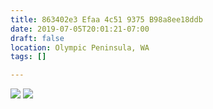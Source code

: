 ```yaml
---
title: 863402e3 Efaa 4c51 9375 B98a8ee18ddb
date: 2019-07-05T20:01:21-07:00
draft: false
location: Olympic Peninsula, WA
tags: []

---
```



[![](https://d17enza3bfujl8.cloudfront.net/L1010137.jpg)](/img/l1010137)
[![](https://d17enza3bfujl8.cloudfront.net/L1010141.jpg)](/img/l1010141)

